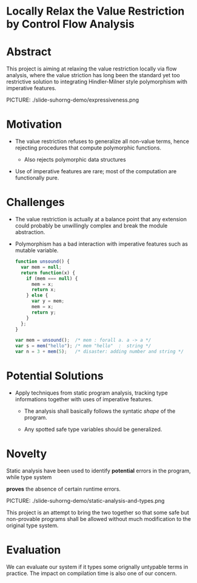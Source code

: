 Locally Relax the Value Restriction by Control Flow Analysis
=====

# Abstract

This project is aiming at relaxing the value restriction locally via flow analysis, where the value striction has long been the standard yet too restrictive solution to integrating Hindler-Milner style polymorphism with imperative features.

<!--
DELETED

The value restriction has long been adopted as the standard solution to integrating Hindley-Milner style polymorphism with imperative features, yet the value restriction is too conservative in rejecting to generalize all non-value terms. In this project
we shall aim at relaxing the value restriction locally via control flow analysis.
-->

PICTURE: ./slide-suhorng-demo/expressiveness.png

# Motivation
- The value restriction refuses to generalize all non-value terms, hence rejecting procedures that compute polymorphic functions.

    * Also rejects polymorphic data structures

- Use of imperative features are rare; most of the computation are functionally pure.

# Challenges

- The value restriction is actually at a balance point that any extension could probably be unwillingly complex and break the module abstraction.

- Polymorphism has a bad interaction with imperative features such as mutable variable.

    ```javascript
    function unsound() {
      var mem = null;
      return function(x) {
        if (mem === null) {
          mem = x;
          return x;
        } else {
          var y = mem;
          mem = x;
          return y;
        }
      };
    }

    var mem = unsound();  /* mem : forall a. a -> a */
    var s = mem("hello"); /* mem "hello"  :  string */
    var n = 3 + mem(5);   /* disaster: adding number and string */
    ```

<!--
    STANDARD ML SAMPLE CODE

    ```ocaml
    fun unsound () =
      let val mem = ref NONE
      in  fn x => case !mem of
            NONE   => (mem := SOME x; x)
          | SOME y => (mem := SOME x; y)
      end

    val mem = unsound ()
    val s = mem "hello"
    val n = 3 + mem 5
    ```
-->

# Potential Solutions
- Apply techniques from static program analysis, tracking type informations together with uses of imperative features.

  * The analysis shall basically follows the syntatic *shape* of the program.

  * Any spotted safe type variables should be generalized.

# Novelty
<!-- Static analysis and type systems are two extremes in program analysis. Most use cases of program analysis have been to guide compiler optimizations or -->
Static analysis have been used to identify **potential** errors in the program, while type system
<!-- provides a coarse abstraction of a program's runtime behavior but -->
**proves** the absence of certain runtime errors.

PICTURE: ./slide-suhorng-demo/static-analysis-and-types.png

This project is an attempt to bring the two together so that some safe but non-provable programs shall be allowed without much modification to the original type system.

# Evaluation
We can evaluate our system if it types some orignally untypable terms in practice. The impact on compilation time is also one of our concern.
